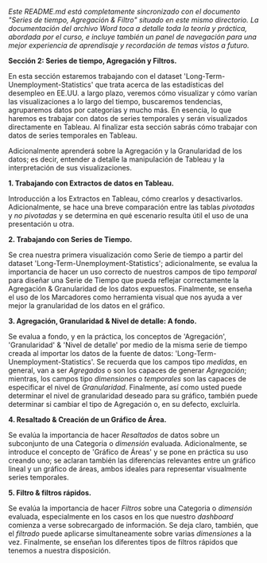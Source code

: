 _Este README.md está completamente sincronizado con el documento "Series de tiempo, Agregación & Filtro" situado en este mismo directorio. La documentación del archivo Word toca a detalle toda la teoría y práctica, abordada por el curso, e incluye también un panel de navegación para una mejor experiencia de aprendisaje y recordación de temas vistos a futuro._

**Sección 2: Series de tiempo, Agregación y Filtros.**

En esta sección estaremos trabajando con el dataset 'Long-Term-Unemployment-Statistics' que trata acerca de las estadísticas del desempleo en EE.UU. a largo plazo, veremos cómo visualizar y cómo varían las visualizaciones a lo largo del tiempo, buscaremos tendencias, agruparemos datos por categorías y mucho más. En esencia, lo que haremos es trabajar con datos de series temporales y serán visualizados directamente en Tableau. Al finalizar esta sección sabrás cómo trabajar con datos de series temporales en Tableau. 

Adicionalmente aprenderá sobre la Agregación y la Granularidad de los datos; es decir, entender a detalle la manipulación de Tableau y la interpretación de sus visualizaciones. 

**1.	Trabajando con Extractos de datos en Tableau.**

Introducción a los Extractos en Tableau, cómo crearlos y desactivarlos. Adicionalmente, se hace una breve comparación entre las tablas _pivotadas_ y _no pivotadas_ y se determina en qué escenario resulta útil el uso de una presentación u otra. 

**2.	Trabajando con Series de Tiempo.**

Se crea nuestra primera visualización como Serie de tiempo a partir del dataset 'Long-Term-Unemployment-Statistics'; adicionalmente, se evalua la importancia de hacer un uso correcto de nuestros campos de tipo _temporal_ para diseñar una Serie de Tiempo que pueda reflejar correctamente la Agregación & Granularidad de los datos expuestos. Finalmente, se enseña el uso de los Marcadores como herramienta visual que nos ayuda a ver mejor la granularidad de los datos en el gráfico.


**3. Agregación, Granularidad & Nivel de detalle: A fondo.**

Se evalua a fondo, y en la práctica, los conceptos de 'Agregación', 'Granularidad' & 'Nivel de detalle' por medio de la misma serie de tiempo creada al importar los datos de la fuente de datos: 'Long-Term-Unemployment-Statistics'. Se recuerda que los campos tipo _medidas_, en general, van a ser _Agregados_ o son los capaces de generar _Agregación_; mientras, los campos tipo _dimensiones_ o _temporales_ son las capaces de especificar el nivel de _Granularidad_. Finalmente, así como usted puede determinar el nivel de granularidad deseado para su gráfico, también puede determinar si cambiar el tipo de Agregación o, en su defecto, excluirla.

**4. Resaltado & Creación de un Gráfico de Área.**

Se evalúa la importancia de hacer _Resaltados_ de datos sobre un subconjunto de una Categoria o _dimensión_ evaluada. Adicionalmente, se introduce el concepto de 'Gráfico de Áreas' y se pone en práctica su uso creando uno; se aclaran también las diferencias relevantes entre un gráfico lineal y un gráfico de áreas, ambos ideales para representar visualmente series temporales.

**5. Filtro & filtros rápidos.**

Se evalúa la importancia de hacer _Filtros_ sobre una Categoria o _dimensión_ evaluada, especialmente en los casos en los que nuestro _dashboard_ comienza a verse sobrecargado de información. Se deja claro, también, que el _filtrado_ puede aplicarse simultaneamente sobre varias _dimensiones_ a la vez. Finalmente, se enseñan los diferentes tipos de filtros rápidos que tenemos a nuestra disposición.
